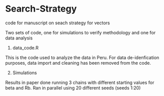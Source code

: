 # Search-Strategy
code for manuscript on seach strategy for vectors

Two sets of code, one for simulations to verify methodology and one for data analysis

1. data_code.R

This is the code used to analyze the data in Peru. For data de-idenfication purposes, data import and cleaning has been removed from the code. 

2. Simulations

Results in paper done running 3 chains with different starting values for beta and Rb.
Ran in parallel using 20 different seeds (seeds 1:20)


